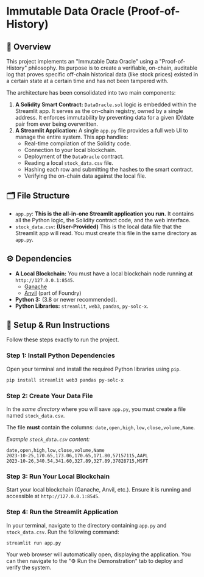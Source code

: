 
# Immutable Data Oracle (Proof-of-History)

## 🚀 Overview

This project implements an "Immutable Data Oracle" using a "Proof-of-History" philosophy. Its purpose is to create a verifiable, on-chain, auditable log that proves specific off-chain historical data (like stock prices) existed in a certain state at a certain time and has not been tampered with.

The architecture has been consolidated into two main components:

1.  **A Solidity Smart Contract:** `DataOracle.sol` logic is embedded within the Streamlit app. It serves as the on-chain registry, owned by a single address. It enforces immutability by preventing data for a given ID/date pair from ever being overwritten.
2.  **A Streamlit Application:** A single `app.py` file provides a full web UI to manage the entire system. This app handles:
      * Real-time compilation of the Solidity code.
      * Connection to your local blockchain.
      * Deployment of the `DataOracle` contract.
      * Reading a local `stock_data.csv` file.
      * Hashing each row and submitting the hashes to the smart contract.
      * Verifying the on-chain data against the local file.

## 🗂️ File Structure

  * `app.py`: **This is the all-in-one Streamlit application you run.** It contains all the Python logic, the Solidity contract code, and the web interface.
  * `stock_data.csv`: **(User-Provided)** This is the local data file that the Streamlit app will read. You must create this file in the same directory as `app.py`.

## ⚙️ Dependencies

  * **A Local Blockchain:** You must have a local blockchain node running at `http://127.0.0.1:8545`.
      * [Ganache](https://trufflesuite.com/ganache/)
      * [Anvil](https://book.getfoundry.sh/anvil/) (part of Foundry)
  * **Python 3:** (3.8 or newer recommended).
  * **Python Libraries:** `streamlit`, `web3`, `pandas`, `py-solc-x`.

## 🏁 Setup & Run Instructions

Follow these steps exactly to run the project.

### Step 1: Install Python Dependencies

Open your terminal and install the required Python libraries using `pip`.

```bash
pip install streamlit web3 pandas py-solc-x
```

### Step 2: Create Your Data File

In the *same directory* where you will save `app.py`, you must create a file named `stock_data.csv`.

The file **must** contain the columns: `date,open,high,low,close,volume,Name`.

*Example `stock_data.csv` content:*

```csv
date,open,high,low,close,volume,Name
2023-10-25,170.65,173.06,170.65,171.80,57157115,AAPL
2023-10-26,340.54,341.60,327.89,327.89,37828715,MSFT
```

### Step 3: Run Your Local Blockchain

Start your local blockchain (Ganache, Anvil, etc.). Ensure it is running and accessible at `http://127.0.0.1:8545`.

### Step 4: Run the Streamlit Application

In your terminal, navigate to the directory containing `app.py` and `stock_data.csv`. Run the following command:

```bash
streamlit run app.py
```

Your web browser will automatically open, displaying the application. You can then navigate to the "⚙️ Run the Demonstration" tab to deploy and verify the system.
